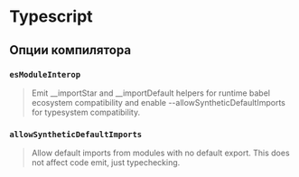 # Typescript

## Опции компилятора

### `esModuleInterop`

> Emit __importStar and __importDefault helpers for runtime babel ecosystem compatibility and enable --allowSyntheticDefaultImports for typesystem compatibility.

### `allowSyntheticDefaultImports`

> Allow default imports from modules with no default export. This does not affect code emit, just typechecking.
